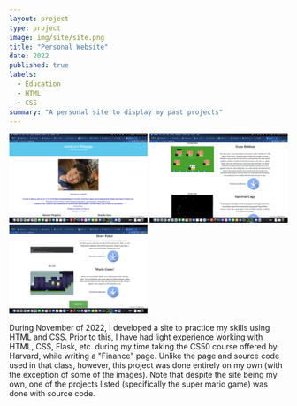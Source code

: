 ```yaml
---
layout: project
type: project
image: img/site/site.png
title: "Personal Website"
date: 2022
published: true
labels:
  - Education
  - HTML
  - CSS
summary: "A personal site to display my past projects"
---
```


<div class="text-center p-4">
  <img width="250px" src="../img/site/site_top.png" class="img-thumbnail" >
  <img width="250px" src="../img/site/site_middle.png" class="img-thumbnail" >
  <img width="250px" src="../img/site/site_bottom.png" class="img-thumbnail" >
</div>

During November of 2022, I developed a site to practice my skills using HTML and CSS. Prior to this, I have had light experience working with HTML, CSS, Flask, etc. during my time taking the CS50 course offered by Harvard, while writing a "Finance" page. Unlike the page and source code used in that class, however, this project was done entirely on my own (with the exception of some of the images). Note that despite the site being my own, one of the projects listed (specifically the super mario game) was done with source code.
